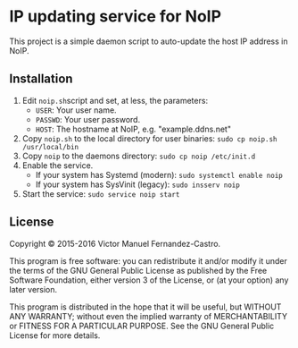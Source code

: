 # IP updating service for NoIP
This project is a simple daemon script to auto-update the host IP address in NoIP.

## Installation
1. Edit `noip.sh`script and set, at less, the parameters:
    * `USER`: Your user name.
    * `PASSWD`: Your user password.
    * `HOST`: The hostname at NoIP, e.g. "example.ddns.net"
2. Copy `noip.sh` to the local directory for user binaries: `sudo cp noip.sh /usr/local/bin`
3. Copy `noip` to the daemons directory: `sudo cp noip /etc/init.d`
4. Enable the service.
    * If your system has Systemd (modern): `sudo systemctl enable noip`
    * If your system has SysVinit (legacy): `sudo insserv noip`
5. Start the service: `sudo service noip start`

## License

Copyright © 2015-2016 Victor Manuel Fernandez-Castro.

This program is free software: you can redistribute it and/or modify it under the terms of the GNU General Public License as published by the Free Software Foundation, either version 3 of the License, or (at your option) any later version.

This program is distributed in the hope that it will be useful, but WITHOUT ANY WARRANTY; without even the implied warranty of MERCHANTABILITY or FITNESS FOR A PARTICULAR PURPOSE.  See the GNU General Public License for more details.
